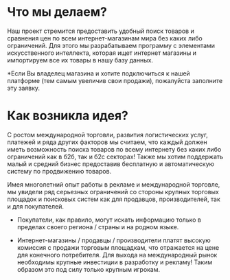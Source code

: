 # Что мы делаем?

Наш проект стремится предоставить удобный поиск товаров и сравнения цен по всем интернет-магазинам мира без каких либо ограничений. Для этого мы разрабатываем программу с элементами искусственного интеллекта, которая ищет интернет магазины и импортируем все их товары в нашу базу данных. 

*Если Вы владелец магазина и хотите подключиться к нашей платформе (тем самым увеличив свои продажи), пожалуйста заполните эту заявку.


# Как возникла идея?

С ростом международной торговли, развития логистических услуг, платежей и ряда других факторов мы считаем, что каждый должен иметь возможность поиска товаров по всему интернету без каких либо ограничений как в б2б, так и б2с секторах! Также мы хотим поддержать малый и средний бизнес предоставив бесплатную и автоматическую систему по продвижению товаров.

Имея многолетний опыт работы в рекламе и международной торговле, мы увидели ряд серьезных ограничений со стороны крупных торговых площадок и поисковых систем как для продавцов, производителей, так и для покупателей.

- Покупатели, как правило, могут искать информацию только в пределах своего региона / страны и на родном языке.


- Интернет-магазины / продавцы / производители  платят высокую комиссия с продажи торговым площадкам, что отражается на цене для конечного потребителя. Для выхода на международный рынок необходимы крупные инвестиции в разработку и рекламу! Таким образом это под силу только крупным игрокам.
